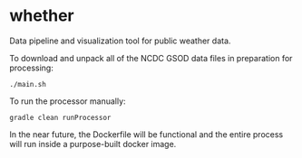 # whether
Data pipeline and visualization tool for public weather data.

To download and unpack all of the NCDC GSOD data files in preparation for processing:
```
./main.sh
```
To run the processor manually:
```
gradle clean runProcessor
```
In the near future, the Dockerfile will be functional and the entire process will run inside a purpose-built docker image.
